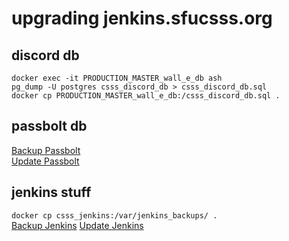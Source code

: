 # upgrading jenkins.sfucsss.org


## discord db
```shell
docker exec -it PRODUCTION_MASTER_wall_e_db ash
pg_dump -U postgres csss_discord_db > csss_discord_db.sql
docker cp PRODUCTION_MASTER_wall_e_db:/csss_discord_db.sql .
```

## passbolt db
[Backup Passbolt](https://help.passbolt.com/hosting/backup)  
[Update Passbolt](https://help.passbolt.com/hosting/update/install-scripts)

## jenkins stuff
`docker cp csss_jenkins:/var/jenkins_backups/ .`  
[Backup Jenkins](https://fitdevops.in/how-to-backup-jenkins-automatically/)
[Update Jenkins](https://medium.com/@jimkang/how-to-start-a-new-jenkins-container-and-update-jenkins-with-docker-cf628aa495e9)

